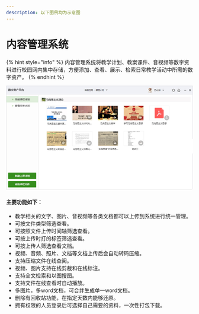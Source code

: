 ```yaml
---
description: 以下图例均为示意图
---
```


# 内容管理系统



{% hint style="info" %}
内容管理系统将教学计划、教案课件、音视频等数字资料进行校园网内集中存储，方便添加、查看、展示、检索日常教学活动中所需的数字资产。
{% endhint %}

![](../.gitbook/assets/image%20%2824%29.png)

#### 主要功能如下：

* 教学相关的文字、图片、音视频等各类文档都可以上传到系统进行统一管理。
* 可按文件类型筛选查看。
* 可按照文件上传时间轴筛选查看。
* 可按上传时打的标签筛选查看。
* 可按上传人筛选查看文档。
* 视频、音频、照片、文档等文档上传后会自动转码压缩。
* 支持压缩文件在线查阅。
* 视频、图片支持在线剪裁和在线标注。
* 支持全文检索和以图搜图。
* 支持文件在线查看时自动播放。
* 多图片，多word文档，可合并生成单一word文档。
* 删除有回收站功能，在指定天数内能够还原。
* 拥有权限的人员登录后可选择自己需要的资料，一次性打包下载。

#### 

